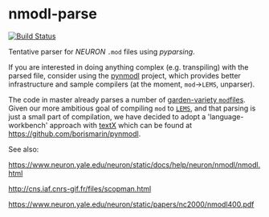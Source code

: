 # nmodl-parse
[![Build Status](https://travis-ci.org/borismarin/nmodl-parse.svg?branch=master)](https://travis-ci.org/borismarin/nmodl-parse)

Tentative parser for _NEURON_ `.mod` files using _pyparsing_.

If you are interested in doing anything complex (e.g. transpiling) with the parsed file, consider using the [pynmodl](https://github.com/borismarin/pynmodl) project, which provides better infrastructure and sample compilers (at the moment, `mod`->`LEMS`, unparser).

The code in master already parses a number of [garden-variety `mod`files](nmodl/tests/sample_mods/). Given our more ambitious goal of compiling `mod` to [`LEMS`](https://github.com/LEMS/LEMS), and that parsing is just a small part of compilation, we have decided to adopt a 'language-workbench' approach with [textX](https://github.com/igordejanovic/textx) which can be found at https://github.com/borismarin/pynmodl.

See also:

https://www.neuron.yale.edu/neuron/static/docs/help/neuron/nmodl/nmodl.html

http://cns.iaf.cnrs-gif.fr/files/scopman.html

https://www.neuron.yale.edu/neuron/static/papers/nc2000/nmodl400.pdf
